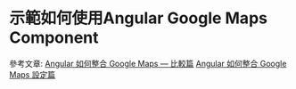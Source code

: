 # 示範如何使用Angular Google Maps Component
參考文章:
[Angular 如何整合 Google Maps — 比較篇](https://medium.com/jason-read-code/angular-%E5%A6%82%E4%BD%95%E6%95%B4%E5%90%88-google-maps-%E6%AF%94%E8%BC%83%E7%AF%87-8dac53f97b9)
[Angular 如何整合 Google Maps 設定篇](https://medium.com/jason-read-code/angular-%E5%A6%82%E4%BD%95%E6%95%B4%E5%90%88-google-maps-%E8%A8%AD%E5%AE%9A%E7%AF%87-1a83290ef71b)